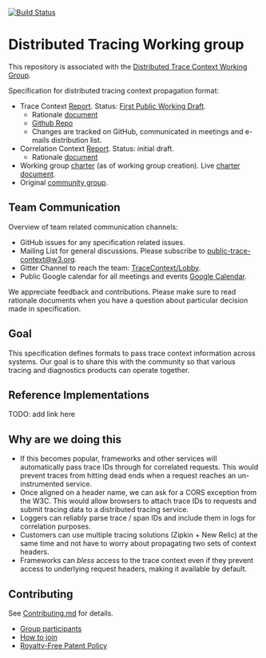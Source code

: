 [![Build Status](https://img.shields.io/travis/w3c/distributed-tracing/master.svg?label=validation%20service)](./test/)

# Distributed Tracing Working group

This repository is associated with the [Distributed Trace Context Working Group](https://www.w3.org/2018/distributed-tracing/).

Specification for distributed tracing context propagation format:

- Trace Context
  [Report](https://w3c.github.io/trace-context/).
  Status: [First Public Working
  Draft](https://www.w3.org/2017/Process-20170301/#working-draft).
   - Rationale [document](trace_context/HTTP_HEADER_FORMAT_RATIONALE.md)
   - [Github Repo](https://github.com/w3c/trace-context)
  - Changes are tracked on GitHub, communicated in meetings and e-mails
    distribution list.
- Correlation Context
  [Report](https://w3c.github.io/correlation-context/).
  Status: initial draft.
  - Rationale [document](correlation_context/HTTP_HEADER_FORMAT_RATIONALE.md)
- Working group [charter](https://www.w3.org/2018/07/distributed-tracing.html) (as of working group creation). Live [charter document](https://w3c.github.io/distributed-tracing-wg/charter.html).
- Original [community group](https://www.w3.org/community/trace-context/).

## Team Communication

Overview of team related communication channels:

- GitHub issues for any specification related issues.
- Mailing List for general discussions. Please subscribe to [public-trace-context@w3.org](http://lists.w3.org/Archives/Public/public-trace-context/).
- Gitter Channel to reach the team: [TraceContext/Lobby](https://gitter.im/TraceContext/Lobby).
- Public Google calendar for all meetings and events [Google Calendar](https://calendar.google.com/calendar/embed?src=dynatrace.com_5a09qhua6fh7jb23h7vdjg6veg%40group.calendar.google.com).

We appreciate feedback and contributions. Please make sure to read rationale documents when you have a question about particular
decision made in specification.

## Goal

This specification defines formats to pass trace context information across systems. Our goal is
to share this with the community so that various tracing and diagnostics products can operate
together.

## Reference Implementations

TODO: add link here

## Why are we doing this

- If this becomes popular, frameworks and other services will automatically pass trace IDs
through for correlated requests. This would prevent traces from hitting dead ends when a request
reaches an un-instrumented service.
- Once aligned on a header name, we can ask for a CORS exception from the W3C. This would allow
browsers to attach trace IDs to requests and submit tracing data to a distributed tracing service.
- Loggers can reliably parse trace / span IDs and include them in logs for correlation purposes.
- Customers can use multiple tracing solutions (Zipkin + New Relic) at the same time and not have
 to worry about propagating two sets of context headers.
- Frameworks can *bless* access to the trace context even if they prevent access to underlying
request headers, making it available by default.

## Contributing

See [Contributing.md](CONTRIBUTING.md) for details.

- [Group participants](https://www.w3.org/2000/09/dbwg/details?group=108594&order=org&public=1)
- [How to join](https://www.w3.org/2004/01/pp-impl/108594/join)
- [Royalty-Free Patent Policy](https://www.w3.org/2004/01/pp-impl/108594/status)

